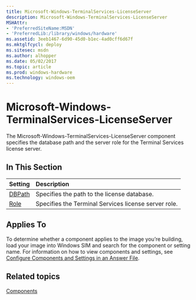 ```yaml
---
title: Microsoft-Windows-TerminalServices-LicenseServer
description: Microsoft-Windows-TerminalServices-LicenseServer
MSHAttr:
- 'PreferredSiteName:MSDN'
- 'PreferredLib:/library/windows/hardware'
ms.assetid: 3eeb1467-6d90-45d0-b1ec-4ad0cff6d67f
ms.mktglfcycl: deploy
ms.sitesec: msdn
ms.author: alhopper
ms.date: 05/02/2017
ms.topic: article
ms.prod: windows-hardware
ms.technology: windows-oem
---
```

# Microsoft-Windows-TerminalServices-LicenseServer

The Microsoft-Windows-TerminalServices-LicenseServer component specifies the database path and the server role for the Terminal Services license server.

## In This Section

| Setting                 | Description                                                                           |
|:------------------------|:--------------------------------------------------------------------------------------|
| [DBPath](microsoft-windows-terminalservices-licenseserver-dbpath.md) | Specifies the path to the license database. |
| [Role](microsoft-windows-terminalservices-licenseserver-role.md) | Specifies the Terminal Services license server role. |

## Applies To

To determine whether a component applies to the image you’re building, load your image into Windows SIM and search for the component or setting name. For information on how to view components and settings, see [Configure Components and Settings in an Answer File](https://docs.microsoft.com/en-us/windows-hardware/customize/desktop/wsim/configure-components-and-settings-in-an-answer-file).

## Related topics

[Components](components-b-unattend.md)
